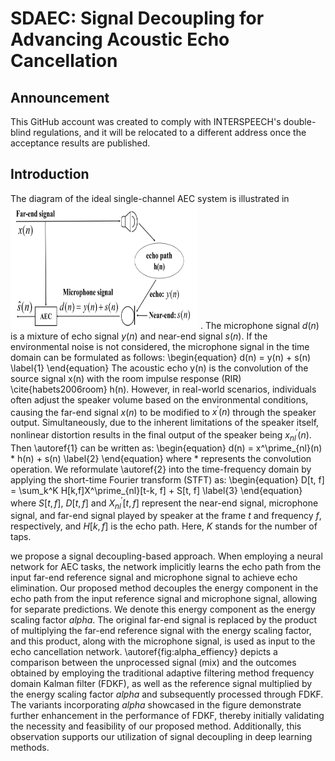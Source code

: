 # SDAEC: Signal Decoupling for Advancing Acoustic Echo Cancellation
## Announcement

This GitHub account was created to comply with INTERSPEECH's double-blind regulations, and it will be relocated to a different address once the acceptance results are published.

## Introduction

The diagram of the ideal single-channel AEC system is illustrated in <img src="pictures/LAEC_2.png" alt="LAEC" width="300" height="200">
. The microphone signal $d(n)$ is a mixture of echo signal $y(n)$ and near-end signal $s(n)$.
If the environmental noise is not considered, the microphone signal in the time domain can be formulated as follows:
\begin{equation}
    d(n) = y(n) + s(n)
    \label{1}
\end{equation}
The acoustic echo y(n) is the convolution of the source signal x(n) with the room impulse response (RIR) \cite{habets2006room} h(n). 
However, in real-world scenarios, individuals often adjust the speaker volume based on the environmental conditions, causing the far-end signal $x(n)$ to be modified to $x^\prime(n)$ through the speaker output. Simultaneously, due to the inherent limitations of the speaker itself, nonlinear distortion results in the final output of the speaker being $x^\prime_{nl}(n)$. Then \autoref{1} can be written as:
\begin{equation}
    d(n) = x^\prime_{nl}(n) * h(n) + s(n)
    \label{2}
\end{equation}
where $*$ represents the convolution operation. We reformulate \autoref{2} into the time-frequency domain by applying the short-time Fourier transform (STFT) as:
\begin{equation}
    D[t, f] =  \sum_k^K H[k,f]X^\prime_{nl}[t-k, f] + S[t, f]
    \label{3}
\end{equation}
where $S[t, f]$, $D[t, f]$ and $X^\prime_{nl}[t, f]$ represent the near-end signal, microphone signal, and far-end signal played by speaker at the frame $t$ and frequency $f$, respectively, and $H[k, f]$ is the echo path. Here, $K$ stands for the number of taps.

we propose a signal decoupling-based approach. When employing a neural network for AEC tasks, the network implicitly learns the echo path from the input far-end reference signal and microphone signal to achieve echo elimination. Our proposed method decouples the energy component in the echo path from the input reference signal and microphone signal, allowing for separate predictions. We denote this energy component as the energy scaling factor $alpha$. The original far-end signal is replaced by the product of multiplying the far-end reference signal with the energy scaling factor, and this product, along with the microphone signal, is used as input to the echo cancellation network. \autoref{fig:alpha_effiency} depicts a comparison between the unprocessed signal (mix) and the outcomes obtained by employing the traditional adaptive filtering method frequency domain Kalman filter (FDKF), as well as the reference signal multiplied by the energy scaling factor $alpha$ and subsequently processed through FDKF. The variants incorporating $alpha$ showcased in the figure demonstrate further enhancement in the performance of FDKF, thereby initially validating the necessity and feasibility of our proposed method. Additionally, this observation supports our utilization of signal decoupling in deep learning methods. 

